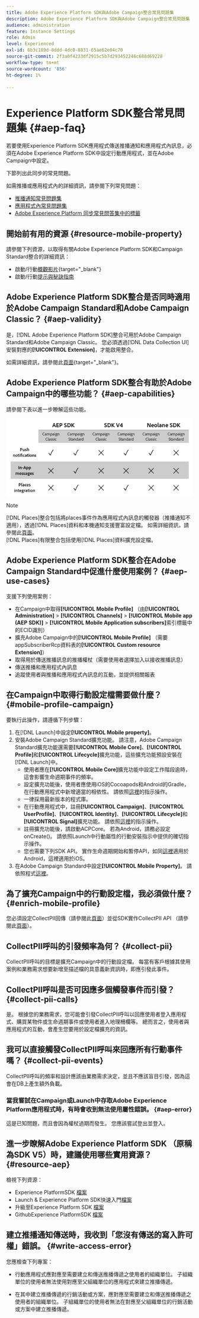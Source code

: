 ```yaml
---
title: Adobe Experience Platform SDK與Adobe Campaign整合常見問題集
description: Adobe Experience Platform SDK與Adobe Campaign整合常見問題集
audience: administration
feature: Instance Settings
role: Admin
level: Experienced
exl-id: 6b3c189d-8ddd-4dc0-8831-65ae62e04c70
source-git-commit: 2f3a0f4233df2915c5b7d293452246c688d69228
workflow-type: tm+mt
source-wordcount: '856'
ht-degree: 1%

---
```


# Experience Platform SDK整合常見問題集 {#aep-faq}

若要使用Experience Platform SDK應用程式傳送推播通知和應用程式內訊息，必須在Adobe Experience Platform SDK中設定行動應用程式，並在Adobe Campaign中設定。

下節列出此同步的常見問題。

如需推播或應用程式內的詳細資訊，請參閱下列常見問題：

* [推播通知常見問題集](../../channels/using/about-push-notifications.md#push-faq)
* [應用程式內常見問題集](../../channels/using/in-app-faq.md)
* [Adobe Experience Platform 同步常見問答集中的標籤](../../administration/using/syncwithlaunch-faq.md)

## 開始前有用的資源 {#resource-mobile-property}

請參閱下列資源，以取得有關Adobe Experience Platform SDK和Campaign Standard整合的詳細資訊：

* 啟動/行動[概觀影片](https://www.adobe.com/experience-platform/launch.html#acpl-mobile-video){target="_blank"}
* 啟動/行動[提示與秘訣指南](https://www.adobe.com/content/dam/dx/us/en/products/experience-platform/launch-tag-manager/pdfs/adobe-cloud-platform-launch-tips-and-tricks-sheet.pdf)

## Adobe Experience Platform SDK整合是否同時適用於Adobe Campaign Standard和Adobe Campaign Classic？ {#aep-validity}

是，[!DNL Adobe Experience Platform SDK]整合可用於Adobe Campaign Standard和Adobe Campaign Classic。 您必須透過[!DNL Data Collection UI]安裝對應的&#x200B;**[!UICONTROL Extension]**，才能啟用整合。

如需詳細資訊，請參閱此[頁面](https://developer.adobe.com/client-sdks/documentation/adobe-campaign-standard){target="_blank"}。

## Adobe Experience Platform SDK整合有助於Adobe Campaign中的哪些功能？ {#aep-capabilities}

請參閱下表以進一步瞭解這些功能。

![](assets/faq.png)

>[!NOTE]
>
>[!DNL Places]整合包括將places事件作為應用程式內訊息的觸發器（推播通知不適用），透過[!DNL Places]資料和本機通知支援豐富設定檔。 如需詳細資訊，請參閱此[頁面](../../channels/using/preparing-and-sending-an-in-app-message.md)。 <br>[!DNL Places]有限整合包括使用[!DNL Places]資料擴充設定檔。

## Adobe Experience Platform SDK整合在Adobe Campaign Standard中促進什麼使用案例？ {#aep-use-cases}

支援下列使用案例：

* 在Campaign中取得&#x200B;**[!UICONTROL Mobile Profile]** （由&#x200B;**[!UICONTROL Administration]** > **[!UICONTROL Channels]** > **[!UICONTROL Mobile app (AEP SDK)]** > **[!UICONTROL Mobile Application subscribers]**&#x200B;索引標籤中的ECID識別）
* 擴充Adobe Campaign中的&#x200B;**[!UICONTROL Mobile Profile]** （需要appSubscriberRcp資料表的&#x200B;**[!UICONTROL Custom resource Extension]**）
* 取得用於傳送推播訊息的推播權杖（需要使用者選擇加入以接收推播訊息）
* 傳送推播和應用程式內訊息
* 追蹤使用者與推播和應用程式內訊息的互動，並提供相關報表

## 在Campaign中取得行動設定檔需要做什麼？ {#mobile-profile-campaign}

要執行此操作，請遵循下列步驟：

1. 在[!DNL Launch]中設定&#x200B;**[!UICONTROL Mobile property]**。
1. 安裝Adobe Campaign Standard擴充功能。 請注意，Adobe Campaign Standard擴充功能還需要&#x200B;**[!UICONTROL Mobile Core]**、**[!UICONTROL Profile]**&#x200B;和&#x200B;**[!UICONTROL Lifecycle]**&#x200B;擴充功能，這些擴充功能預設安裝在[!DNL Launch]中。
   * 使用者應在&#x200B;**[!UICONTROL Mobile Core]**&#x200B;擴充功能中設定工作階段逾時，這會影響生命週期事件的頻率。
   * 設定擴充功能後，使用者應使用iOS的Cocoapods和Android的Gradle，在行動應用程式中新增適當的相依性。 請依照[這裡](https://developer.adobe.com/client-sdks/documentation/adobe-campaign-standard)的指示操作。
   * 一律採用最新版本的程式庫。
   * 在行動應用程式中，註冊&#x200B;**[!UICONTROL Campaign]**、**[!UICONTROL UserProfile]**、**[!UICONTROL Identity]**、**[!UICONTROL Lifecycle]**&#x200B;和&#x200B;**[!UICONTROL Signal]**&#x200B;擴充功能。 請依照[這裡](https://developer.adobe.com/client-sdks/documentation/adobe-campaign-standard/#register-the-campaign-standard-extension-with-mobile-core)的指示操作。
   * 註冊擴充功能後，請啟動ACPCore。 若為Android，請務必設定onCreate()。 請依照Launch中行動屬性的行動安裝指示中提供的確切指示操作。
   * 您也需要下列SDK API。 實作生命週期開始和暫停API，如同[這裡](https://developer.adobe.com/client-sdks/documentation/mobile-core/lifecycle/android)適用於Android，這裡適用於iOS。
1. 在Adobe Campaign Standard中設定&#x200B;**[!UICONTROL Mobile Property]**。 請依照程式[這裡](../../administration/using/configuring-a-mobile-application.md#channel-specific-config)。

## 為了擴充Campaign中的行動設定檔，我必須做什麼？ {#enrich-mobile-profile}

您必須設定CollectPII回傳（請參閱此[頁面](../../administration/using/configuring-rules-launch.md#pii-postback)）並從SDK實作CollectPII API （請參閱此[頁面](https://developer.adobe.com/client-sdks/documentation/mobile-core/api-reference)）。

## CollectPII呼叫的引發頻率為何？ {#collect-pii}

CollectPII呼叫的目標是擴充Campaign中的行動設定檔。 每當有客戶根據其使用案例和業務需求想要新增至描述檔的具意義新資訊時，即應引發此事件。

## CollectPII呼叫是否可因應多個觸發事件而引發？ {#collect-pii-calls}

是。 根據您的業務需求，您可能會引發CollectPII呼叫以回應使用者登入應用程式、購買某物件或生命週期事件或使用者進入地理柵欄等。 總而言之，使用者與應用程式的互動，會產生您要用於設定檔擴充的資訊。

## 我可以直接觸發CollectPII呼叫來回應所有行動事件嗎？ {#collect-pii-events}

CollectPII呼叫的頻率和設計應該由業務需求決定，並且不應該盲目引發，因為這會在DB上產生額外負載。

### 當我嘗試在Campaign或Launch中存取Adobe Experience Platform應用程式時，有時會收到無法使用屬性錯誤。 {#aep-error}

這是已知問題，而且會因為權杖過期而發生。 您應該嘗試登出並登入。

## 進一步瞭解Adobe Experience Platform SDK （原稱為SDK V5）時，建議使用哪些實用資源？{#resource-aep}

檢視下列資源：

* Experience PlatformSDK [檔案](https://developer.adobe.com/client-sdks/documentation/)
* Launch &amp; Experience Platform SDK快速入門[檔案](https://developer.adobe.com/client-sdks/documentation/getting-started/create-a-mobile-property/)
* 升級至Experience Platform SDK [檔案](https://developer.adobe.com/client-sdks/resources/upgrade-platform-sdks/)
* GithubExperience PlatformSDK [檔案](https://github.com/Adobe-Marketing-Cloud/acp-sdks/)

## 建立推播通知傳送時，我收到「您沒有傳送的寫入許可權」錯誤。 {#write-access-error}

您應檢查下列專案：

* 行動應用程式應對應至需要建立和傳送推播傳遞之使用者的組織單位。 子組織單位的使用者無法使用對應至父組織單位的應用程式來建立推播傳遞。

* 在其中建立推播傳遞的行銷活動或方案，應對應至需要建立和傳送推播傳遞之使用者的組織單位。 子組織單位的使用者無法在對應至父組織單位的行銷活動或方案中建立推播傳遞。
